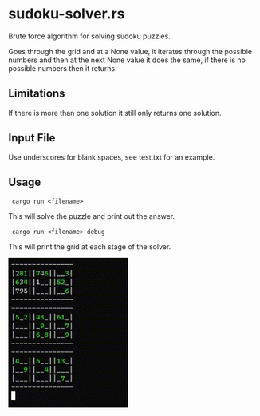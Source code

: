 # sudoku-solver.rs
Brute force algorithm for solving sudoku puzzles.

Goes through the grid and at a None value, it iterates through the possible numbers and then at the next None value it does the same,
if there is no possible numbers then it returns.

## Limitations
If there is more than one solution it still only returns one solution.

## Input File
Use underscores for blank spaces, see test.txt for an example.

## Usage
     cargo run <filename>
This will solve the puzzle and print out the answer.

     cargo run <filename> debug
This will print the grid at each stage of the solver.

![Alt Text](images/sudoku-debug.gif)
